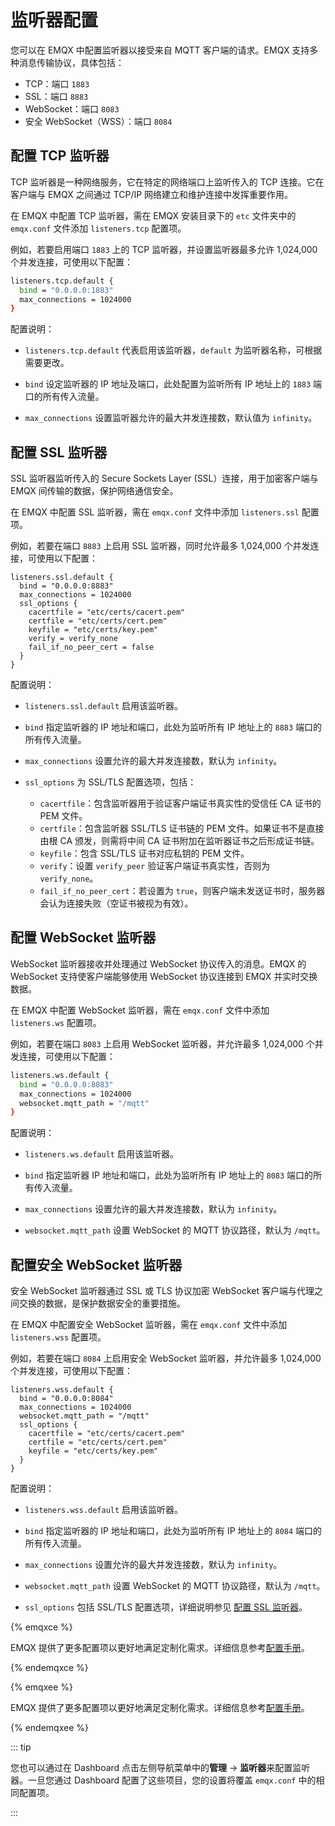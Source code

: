 # 监听器配置

您可以在 EMQX 中配置监听器以接受来自 MQTT 客户端的请求。EMQX 支持多种消息传输协议，具体包括：

- TCP：端口 `1883`
- SSL：端口 `8883`
- WebSocket：端口 `8083`
- 安全 WebSocket（WSS）：端口 `8084`

## 配置 TCP 监听器

TCP 监听器是一种网络服务，它在特定的网络端口上监听传入的 TCP 连接。它在客户端与 EMQX 之间通过 TCP/IP 网络建立和维护连接中发挥重要作用。

在 EMQX 中配置 TCP 监听器，需在 EMQX 安装目录下的 `etc` 文件夹中的 `emqx.conf` 文件添加 `listeners.tcp` 配置项。

例如，若要启用端口 `1883` 上的 TCP 监听器，并设置监听器最多允许 1,024,000 个并发连接，可使用以下配置：

```bash
listeners.tcp.default {
  bind = "0.0.0.0:1883"
  max_connections = 1024000
}
```

配置说明：

- `listeners.tcp.default` 代表启用该监听器，`default` 为监听器名称，可根据需要更改。

- `bind` 设定监听器的 IP 地址及端口，此处配置为监听所有 IP 地址上的 `1883` 端口的所有传入流量。
- `max_connections` 设置监听器允许的最大并发连接数，默认值为 `infinity`。

## 配置 SSL 监听器

SSL 监听器监听传入的 Secure Sockets Layer (SSL）连接，用于加密客户端与 EMQX 间传输的数据，保护网络通信安全。

在 EMQX 中配置 SSL 监听器，需在 `emqx.conf` 文件中添加 `listeners.ssl` 配置项。

例如，若要在端口 `8883` 上启用 SSL 监听器，同时允许最多 1,024,000 个并发连接，可使用以下配置：

```
listeners.ssl.default {
  bind = "0.0.0.0:8883"
  max_connections = 1024000
  ssl_options {
    cacertfile = "etc/certs/cacert.pem"
    certfile = "etc/certs/cert.pem"
    keyfile = "etc/certs/key.pem"
    verify = verify_none
    fail_if_no_peer_cert = false
  }
}
```

配置说明：

- `listeners.ssl.default` 启用该监听器。

- `bind` 指定监听器的 IP 地址和端口，此处为监听所有 IP 地址上的 `8883` 端口的所有传入流量。
- `max_connections` 设置允许的最大并发连接数，默认为 `infinity`。
- `ssl_options` 为 SSL/TLS 配置选项，包括：
  - `cacertfile`：包含监听器用于验证客户端证书真实性的受信任 CA 证书的 PEM 文件。
  - `certfile`：包含监听器 SSL/TLS 证书链的 PEM 文件。如果证书不是直接由根 CA 颁发，则需将中间 CA 证书附加在监听器证书之后形成证书链。
  - `keyfile`：包含 SSL/TLS 证书对应私钥的 PEM 文件。
  - `verify`：设置 `verify_peer` 验证客户端证书真实性，否则为 `verify_none`。
  - `fail_if_no_peer_cert`：若设置为 `true`，则客户端未发送证书时，服务器会认为连接失败（空证书被视为有效）。

## 配置 WebSocket 监听器

WebSocket 监听器接收并处理通过 WebSocket 协议传入的消息。EMQX 的 WebSocket 支持使客户端能够使用 WebSocket 协议连接到 EMQX 并实时交换数据。

在 EMQX 中配置 WebSocket 监听器，需在 `emqx.conf` 文件中添加 `listeners.ws` 配置项。

例如，若要在端口 `8083` 上启用 WebSocket 监听器，并允许最多 1,024,000 个并发连接，可使用以下配置：

```bash
listeners.ws.default {
  bind = "0.0.0.0:8083"
  max_connections = 1024000
  websocket.mqtt_path = "/mqtt"
}
```

配置说明：

- `listeners.ws.default` 启用该监听器。

- `bind` 指定监听器 IP 地址和端口，此处为监听所有 IP 地址上的 `8083` 端口的所有传入流量。
- `max_connections` 设置允许的最大并发连接数，默认为 `infinity`。
- `websocket.mqtt_path` 设置 WebSocket 的 MQTT 协议路径，默认为 `/mqtt`。

## 配置安全 WebSocket 监听器

安全 WebSocket 监听器通过 SSL 或 TLS 协议加密 WebSocket 客户端与代理之间交换的数据，是保护数据安全的重要措施。

在 EMQX 中配置安全 WebSocket 监听器，需在 `emqx.conf` 文件中添加 `listeners.wss` 配置项。

例如，若要在端口 `8084` 上启用安全 WebSocket 监听器，并允许最多 1,024,000 个并发连接，可使用以下配置：

```
listeners.wss.default {
  bind = "0.0.0.0:8084"
  max_connections = 1024000
  websocket.mqtt_path = "/mqtt"
  ssl_options {
    cacertfile = "etc/certs/cacert.pem"
    certfile = "etc/certs/cert.pem"
    keyfile = "etc/certs/key.pem"
  }
}
```

配置说明：

- `listeners.wss.default` 启用该监听器。

- `bind` 指定监听器的 IP 地址和端口，此处为监听所有 IP 地址上的 `8084` 端口的所有传入流量。
- `max_connections` 设置允许的最大并发连接数，默认为 `infinity`。
- `websocket.mqtt_path` 设置 WebSocket 的 MQTT 协议路径，默认为 `/mqtt`。
- `ssl_options` 包括 SSL/TLS 配置选项，详细说明参见 [配置 SSL 监听器](#配置-ssl-监听器)。

{% emqxce %}

EMQX 提供了更多配置项以更好地满足定制化需求。详细信息参考[配置手册](https://www.emqx.io/docs/zh/v@CE_VERSION@/hocon/)。

{% endemqxce %}

{% emqxee %}

EMQX 提供了更多配置项以更好地满足定制化需求。详细信息参考[配置手册](https://docs.emqx.com/zh/enterprise/v@EE_VERSION@/hocon/)。

{% endemqxee %}

::: tip

您也可以通过在 Dashboard 点击左侧导航菜单中的**管理** -> **监听器**来配置监听器。一旦您通过 Dashboard 配置了这些项目，您的设置将覆盖 `emqx.conf` 中的相同配置项。

:::
